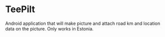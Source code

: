 # TeePilt
Android application that will make picture and attach road km and location data on the picture. Only works in Estonia.
